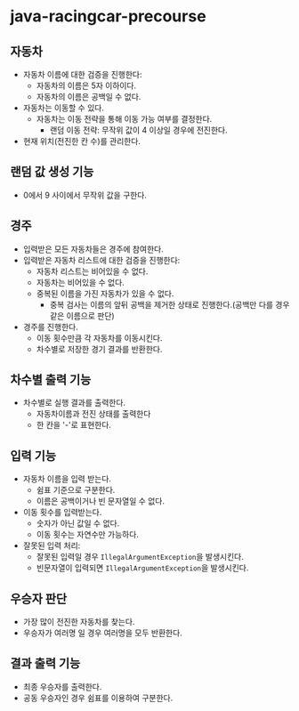 # java-racingcar-precourse

## 자동차

- 자동차 이름에 대한 검증을 진행한다:
    - 자동차의 이름은 5자 이하이다.
    - 자동차의 이름은 공백일 수 없다.
- 자동차는 이동할 수 있다.
    - 자동차는 이동 전략을 통해 이동 가능 여부를 결정한다.
        - 랜덤 이동 전략: 무작위 값이 4 이상일 경우에 전진한다.
- 현재 위치(전진한 칸 수)를 관리한다.

## 랜덤 값 생성 기능

- 0에서 9 사이에서 무작위 값을 구한다.

## 경주

- 입력받은 모든 자동차들은 경주에 참여한다.
- 입력받은 자동차 리스트에 대한 검증을 진행한다:
    - 자동차 리스트는 비어있을 수 없다.
    - 자동차는 비어있을 수 없다.
    - 중복된 이름을 가진 자동차가 있을 수 없다.
        - 중복 검사는 이름의 앞뒤 공백을 제거한 상태로 진행한다.(공백만 다를 경우 같은 이름으로 판단)
- 경주를 진행한다.
    - 이동 횟수만큼 각 자동차를 이동시킨다.
    - 차수별로 저장한 경기 결과를 반환한다.

## 차수별 출력 기능

- 차수별로 실행 결과를 출력한다.
    - 자동차이름과 전진 상태를 출력한다
    - 한 칸을 '-'로 표현한다.

## 입력 기능

- 자동차 이름을 입력 받는다.
    - 쉼표 기준으로 구분한다.
    - 이름은 공백이거나 빈 문자열일 수 없다.
- 이동 횟수를 입력받는다.
    - 숫자가 아닌 값일 수 없다.
    - 이동 횟수는 자연수만 가능하다.
- 잘못된 입력 처리:
    - 잘못된 입력일 경우 `IllegalArgumentException`을 발생시킨다.
    - 빈문자열이 입력되면 `IllegalArgumentException`을 발생시킨다.

## 우승자 판단

- 가장 많이 전진한 자동차를 찾는다.
- 우승자가 여러명 일 경우 여러명을 모두 반환한다.

## 결과 출력 기능

- 최종 우승자를 출력한다.
- 공동 우승자인 경우 쉼표를 이용하여 구분한다.